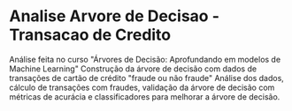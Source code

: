 # Analise Arvore de Decisao - Transacao de Credito
Análise feita no curso "Árvores de Decisão: Aprofundando em modelos de Machine Learning"
Construção da árvore de decisão com dados de transações de cartão de crédito "fraude ou não fraude"
Análise dos dados, cálculo de transações com fraudes, validação da árvore de decisão com métricas de acurácia e classificadores para melhorar a árvore de decisão.
